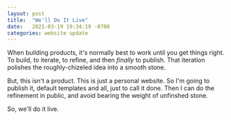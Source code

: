 ```yaml
---
layout: post
title:  "We'll Do It Live"
date:   2021-03-19 19:34:19 -0700
categories: website update
---
```

When building products, it's normally best to work until you get things right. To build, to iterate, to refine, and then _finally_ to publish. That iteration polishes the roughly-chizeled idea into a smooth stone.

But, this isn't a product. This is just a personal website. So I'm going to publish it, default templates and all, just to call it done. Then I can do the refinement in public, and avoid bearing the weight of unfinshed stone.

So, we'll do it live.